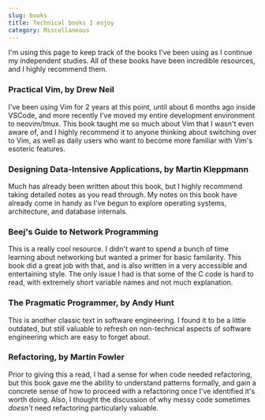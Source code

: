 ```yaml
---
slug: books
title: Technical books I enjoy
category: Miscellaneous
---
```


I'm using this page to keep track of the books I've been using as I continue my independent studies. All of these books have been incredible resources, and I highly recommend them.

### Practical Vim, by Drew Neil

I've been using Vim for 2 years at this point, until about 6 months ago inside VSCode, and more recently I've moved my entire development environment to neovim/tmux. This book taught me so much about Vim that I wasn't even aware of, and I highly recommend it to anyone thinking about switching over to Vim, as well as daily users who want to become more familiar with Vim's esoteric features.

### Designing Data-Intensive Applications, by Martin Kleppmann

Much has already been written about this book, but I highly recommend taking detailed notes as you read through. My notes on this book have already come in handy as I've begun to explore operating systems, architecture, and database internals.

### Beej's Guide to Network Programming

This is a really cool resource. I didn't want to spend a bunch of time learning about networking but wanted a primer for basic familarity. This book did a great job with that, and is also written in a very accessible and entertaining style. The only issue I had is that some of the C code is hard to read, with extremely short variable names and not much explanation.

### The Pragmatic Programmer, by Andy Hunt

This is another classic text in software engineering. I found it to be a little outdated, but still valuable to refresh on non-technical aspects of software engineering which are easy to forget about. 

### Refactoring, by Martin Fowler

Prior to giving this a read, I had a sense for when code needed refactoring, but this book gave me the ability to understand patterns formally, and gain a concrete sense of how to proceed with a refactoring once I've identified it's worth doing. Also, I thought the discussion of why messy code sometimes _doesn't_ need refactoring particularly valuable.
